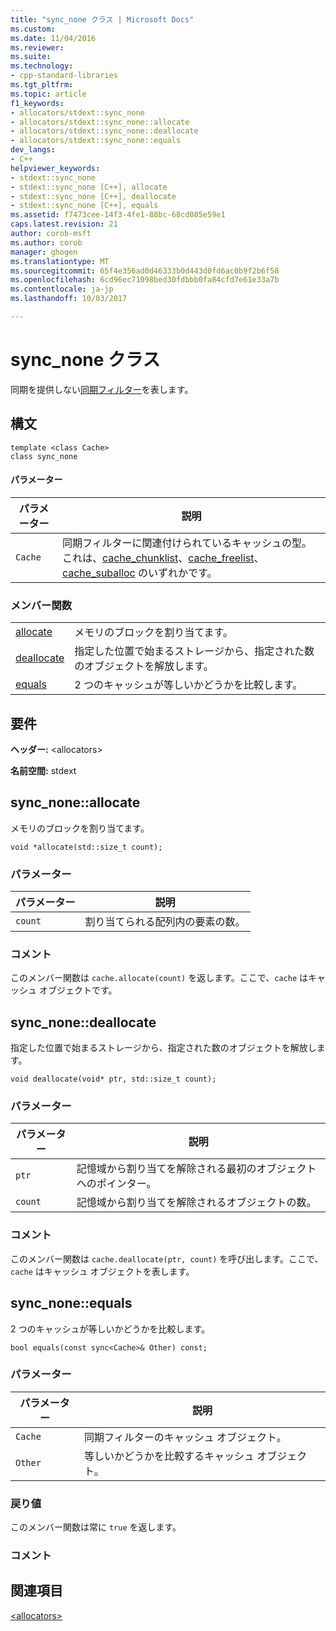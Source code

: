 ```yaml
---
title: "sync_none クラス | Microsoft Docs"
ms.custom: 
ms.date: 11/04/2016
ms.reviewer: 
ms.suite: 
ms.technology:
- cpp-standard-libraries
ms.tgt_pltfrm: 
ms.topic: article
f1_keywords:
- allocators/stdext::sync_none
- allocators/stdext::sync_none::allocate
- allocators/stdext::sync_none::deallocate
- allocators/stdext::sync_none::equals
dev_langs:
- C++
helpviewer_keywords:
- stdext::sync_none
- stdext::sync_none [C++], allocate
- stdext::sync_none [C++], deallocate
- stdext::sync_none [C++], equals
ms.assetid: f7473cee-14f3-4fe1-88bc-68cd085e59e1
caps.latest.revision: 21
author: corob-msft
ms.author: corob
manager: ghogen
ms.translationtype: MT
ms.sourcegitcommit: 65f4e356ad0d46333b0d443d0fd6ac0b9f2b6f58
ms.openlocfilehash: 6cd96ec71098bed30fdbbb0fa84cfd7e61e33a7b
ms.contentlocale: ja-jp
ms.lasthandoff: 10/03/2017

---
```

# <a name="syncnone-class"></a>sync_none クラス
同期を提供しない[同期フィルター](../standard-library/allocators-header.md)を表します。  
  
## <a name="syntax"></a>構文  
  
```
template <class Cache>  
class sync_none
```  
  
#### <a name="parameters"></a>パラメーター  
  
|パラメーター|説明|  
|---------------|-----------------|  
|`Cache`|同期フィルターに関連付けられているキャッシュの型。 これは、[cache_chunklist](../standard-library/cache-chunklist-class.md)、[cache_freelist](../standard-library/cache-freelist-class.md)、[cache_suballoc](../standard-library/cache-suballoc-class.md) のいずれかです。|  
  
### <a name="member-functions"></a>メンバー関数  
  
|||  
|-|-|  
|[allocate](#allocate)|メモリのブロックを割り当てます。|  
|[deallocate](#deallocate)|指定した位置で始まるストレージから、指定された数のオブジェクトを解放します。|  
|[equals](#equals)|2 つのキャッシュが等しいかどうかを比較します。|  
  
## <a name="requirements"></a>要件  
 **ヘッダー:** \<allocators>  
  
 **名前空間:** stdext  
  
##  <a name="allocate"></a>  sync_none::allocate  
 メモリのブロックを割り当てます。  
  
```
void *allocate(std::size_t count);
```  
  
### <a name="parameters"></a>パラメーター  
  
|パラメーター|説明|  
|---------------|-----------------|  
|`count`|割り当てられる配列内の要素の数。|  
  
### <a name="remarks"></a>コメント  
 このメンバー関数は `cache.allocate(count)` を返します。ここで、`cache` はキャッシュ オブジェクトです。  
  
##  <a name="deallocate"></a>  sync_none::deallocate  
 指定した位置で始まるストレージから、指定された数のオブジェクトを解放します。  
  
```
void deallocate(void* ptr, std::size_t count);
```  
  
### <a name="parameters"></a>パラメーター  
  
|パラメーター|説明|  
|---------------|-----------------|  
|`ptr`|記憶域から割り当てを解除される最初のオブジェクトへのポインター。|  
|`count`|記憶域から割り当てを解除されるオブジェクトの数。|  
  
### <a name="remarks"></a>コメント  
 このメンバー関数は `cache.deallocate(ptr, count)` を呼び出します。ここで、`cache` はキャッシュ オブジェクトを表します。  
  
##  <a name="equals"></a>  sync_none::equals  
 2 つのキャッシュが等しいかどうかを比較します。  
  
```
bool equals(const sync<Cache>& Other) const;
```  
  
### <a name="parameters"></a>パラメーター  
  
|パラメーター|説明|  
|---------------|-----------------|  
|`Cache`|同期フィルターのキャッシュ オブジェクト。|  
|`Other`|等しいかどうかを比較するキャッシュ オブジェクト。|  
  
### <a name="return-value"></a>戻り値  
 このメンバー関数は常に `true` を返します。  
  
### <a name="remarks"></a>コメント  
  
## <a name="see-also"></a>関連項目  
 [\<allocators>](../standard-library/allocators-header.md)





